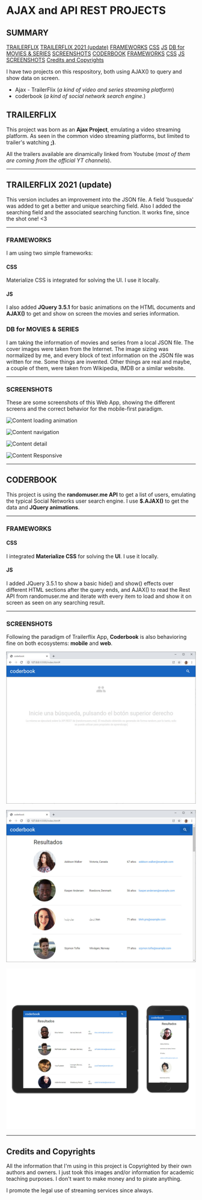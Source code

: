 # AJAX and API REST PROJECTS

## SUMMARY
[TRAILERFLIX](https://github.com/mobilepadawan/APIRest/blob/master/README.md#trailerflix)
[TRAILERFLIX 2021 (update)](https://github.com/mobilepadawan/APIRest/blob/master/README.md#trailerflix-2021-update)
[FRAMEWORKS](https://github.com/mobilepadawan/APIRest/blob/master/README.md#frameworks)
[CSS](https://github.com/mobilepadawan/APIRest/blob/master/README.md#css)
[JS](https://github.com/mobilepadawan/APIRest/blob/master/README.md#js)
[DB for MOVIES & SERIES](https://github.com/mobilepadawan/APIRest/blob/master/README.md#db-for-movies--series)
[SCREENSHOTS](https://github.com/mobilepadawan/APIRest/blob/master/README.md#screenshots)
[CODERBOOK](https://github.com/mobilepadawan/APIRest/blob/master/README.md#coderbook)
[FRAMEWORKS](https://github.com/mobilepadawan/APIRest/blob/master/README.md#frameworks-1)
[CSS](https://github.com/mobilepadawan/APIRest/blob/master/README.md#css-1)
[JS](https://github.com/mobilepadawan/APIRest/blob/master/README.md#js-1)
[SCREENSHOTS](https://github.com/mobilepadawan/APIRest/blob/master/README.md#screenshots-1)
[Credits and Copyrights](https://github.com/mobilepadawan/APIRest/blob/master/README.md#credits-and-copyrights)


I have two projects on this respository, both using AJAX() to query and show data on screen.
* Ajax - TrailerFlix (_a kind of video and series streaming platform_)
* coderbook (_a kind of social network search engine._)



## TRAILERFLIX
This project was born as an **Ajax Project**, emulating a video streaming platform.
As seen in the common video streaming platforms, but limited to trailer's watching __;)__.

All the trailers available are dinamically linked from Youtube (_most of them are coming from the official YT channels_).


- - - -
## TRAILERFLIX 2021 (update)
This version includes an improvement into the JSON file. A field 'busqueda' was added to get a better and unique searching field. Also I added the searching field and the associated searching function. It works fine, since the shot one! <3
- - - -


### FRAMEWORKS
I am using two simple frameworks:

#### CSS
Materialize CSS is integrated for solving the UI. I use it locally.

#### JS
I also added __JQuery 3.5.1__ for basic animations on the HTML documents and __AJAX()__ to get and show on screen the movies and series information.


### DB for MOVIES & SERIES
I am taking the information of movies and series from a local JSON file. The cover images were taken from the Internet. The image sizing was normalized by me, and every block of text information on the JSON file was written for me. Some things are invented. Other things are real and maybe, a couple of them, were taken from Wikipedia, IMDB or a similar website.


- - - -
### SCREENSHOTS
These are some screenshots of this Web App, showing the different screens and the correct behavior for the mobile-first paradigm. 

![Content loading animation](https://github.com/mobilepadawan/coderflix/blob/master/AJAX%20-%20Trailerflix/images/screenshots/vertical_loading.jpg)

![Content navigation](https://github.com/mobilepadawan/coderflix/blob/master/AJAX%20-%20Trailerflix/images/screenshots/vertical_navigation.jpg)

![Content detail](https://github.com/mobilepadawan/coderflix/blob/master/AJAX%20-%20Trailerflix/images/screenshots/vertical_detail.jpg)

![Content Responsive](https://github.com/mobilepadawan/coderflix/blob/master/AJAX%20-%20Trailerflix/images/screenshots/horizontal_navigation.jpg)

- - - -


## CODERBOOK
This project is using the __randomuser.me API__ to get a list of users, emulating the typical Social Networks user search engine.
I use __$.AJAX()__ to get the data and __JQuery animations__.


- - - -
### FRAMEWORKS
#### CSS
I integrated __Materialize CSS__ for solving the __UI__. I use it locally.
#### JS
I added JQuery 3.5.1 to show a basic hide() and show() effects over different HTML sections after the query ends, and AJAX() to read the Rest API from randomuser.me and iterate with every item to load and show it on screen as seen on any searching result.


- - - -
### SCREENSHOTS
Following the paradigm of Trailerflix App, __Coderbook__ is also behavioring fine on both ecosystems: __mobile__ and __web__.

![Coderbook home page](https://github.com/mobilepadawan/APIRest/blob/master/API%20Rest%20-%20coderbook/images/screenshots/coderbook-home.jpg)

![Coderbook searching result](https://github.com/mobilepadawan/APIRest/blob/master/API%20Rest%20-%20coderbook/images/screenshots/coderbook-results.jpg)

![Coderbook responsive](https://github.com/mobilepadawan/APIRest/blob/master/API%20Rest%20-%20coderbook/images/screenshots/coderbook-responsive.jpg)


- - - -
## Credits and Copyrights
All the information that I'm using in this project is Copyrighted by their own authors and owners. I just took this images and/or information for academic teaching purposes. I don't want to make money and to pirate anything.

I promote the legal use of streaming services since always.
